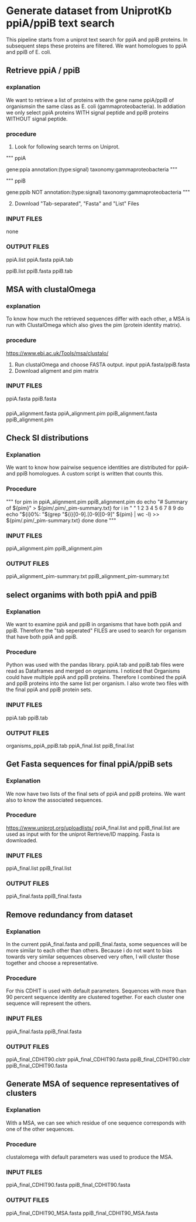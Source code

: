 # Generate dataset from UniprotKb ppiA/ppiB text search

This pipeline starts from a uniprot text search for ppiA and ppiB proteins.
In subsequent steps these proteins are filtered. 
We want homologues to ppiA and ppiB of E. coli.

## Retrieve ppiA / ppiB
### explanation
We want to retrieve a list of proteins with the gene name ppiA/ppiB
of organismsin the same class as E. coli (gammaproteobacteria).
In addiation we only select ppiA proteins WITH signal peptide 
and ppiB proteins WITHOUT signal peptide.

### procedure
1. Look for following search terms on Uniprot.

"""
ppiA

gene:ppia annotation:(type:signal) taxonomy:gammaproteobacteria
"""

"""
ppiB

gene:ppib NOT annotation:(type:signal) taxonomy:gammaproteobacteria
"""

2. Download "Tab-separated", "Fasta" and "List" Files

### INPUT FILES
none

### OUTPUT FILES
ppiA.list
ppiA.fasta
ppiA.tab

ppiB.list
ppiB.fasta
ppiB.tab

## MSA with clustalOmega
### explanation
To know how much the retrieved sequences differ with each other,
a MSA is run with ClustalOmega which also gives the pim (protein identity matrix).

### procedure
https://www.ebi.ac.uk/Tools/msa/clustalo/

1. Run clustalOmega and choose FASTA output. input ppiA.fasta/ppiB.fasta
2. Download aligment and pim matrix

### INPUT FILES
ppiA.fasta
ppiB.fasta

###
ppiA_alignment.fasta
ppiA_alignment.pim
ppiB_alignment.fasta
ppiB_alignment.pim

## Check SI distributions
### Explanation
We want to know how pairwise sequence identities 
are distributed for ppiA- and ppiB homologues.
A custom script is written that counts this.

### Procedure
"""
for pim in ppiA_alignment.pim ppiB_alignment.pim 
do 
	echo "# Summary of ${pim}" > ${pim/.pim/_pim-summary.txt} 
	for i in " " 1 2 3 4 5 6 7 8 9 
	do 
		echo "${i}0%: "$(grep "${i}[0-9].[0-9][0-9]" ${pim} | wc -l) >> ${pim/.pim/_pim-summary.txt} 
	done 
done
"""

### INPUT FILES
ppiA_alignment.pim
ppiB_alignment.pim

### OUTPUT FILES
ppiA_alignment_pim-summary.txt
ppiB_alignment_pim-summary.txt


## select organims with both ppiA and ppiB
### Explanation
We want to examine ppiA and ppiB in organisms that have  both ppiA and ppiB.
Therefore the "tab seperated" FILES are used to search for organism that
have both ppiA and ppiB.

### Procedure
Python was used with the pandas library.
ppiA.tab and ppiB.tab files were read as Dataframes and merged on organisms.
I noticed that Organisms could have multiple ppiA and ppiB proteins.
Therefore I combined the ppiA and ppiB proteins into the same list per organism.
I also wrote two files with the final ppiA and ppiB protein sets.

### INPUT FILES
ppiA.tab
ppiB.tab

### OUTPUT FILES
organisms_ppiA_ppiB.tab
ppiA_final.list
ppiB_final.list


## Get Fasta sequences for final ppiA/ppiB sets
### Explanation
We now have two lists of the final sets of ppiA and ppiB proteins.
We want also to know the associated sequences.

### Procedure
https://www.uniprot.org/uploadlists/
ppiA_final.list and ppiB_final.list are used as input with for the uniprot Rertrieve/ID mapping.
Fasta is downloaded.

### INPUT FILES
ppiA_final.list
ppiB_final.list

### OUTPUT FILES
ppiA_final.fasta
ppiB_final.fasta


## Remove redundancy from dataset 
### Explanation
In the current ppiA_final.fasta and ppiB_final.fasta,
some sequences will be more similar to each other than others.
Because i do not want to bias towards very similar sequences observed very often,
I will cluster those together and choose a representative.

### Procedure
For this CDHIT is used with default parameters. 
Sequences with more than 90 percent sequence identity
are clustered together.
For each cluster one sequence will represent the others.

### INPUT FILES 
ppiA_final.fasta
ppiB_final.fasta

### OUTPUT FILES
ppiA_final_CDHIT90.clstr
ppiA_final_CDHIT90.fasta
ppiB_final_CDHIT90.clstr
ppiB_final_CDHIT90.fasta


## Generate MSA of sequence representatives of clusters
### Explanation
With a MSA, we can see which residue of one sequence corresponds with one of 
the other sequences.

### Procedure 
clustalomega with default parameters was used to produce the MSA.

### INPUT FILES
ppiA_final_CDHIT90.fasta
ppiB_final_CDHIT90.fasta

### OUTPUT FILES
ppiA_final_CDHIT90_MSA.fasta
ppiB_final_CDHIT90_MSA.fasta
